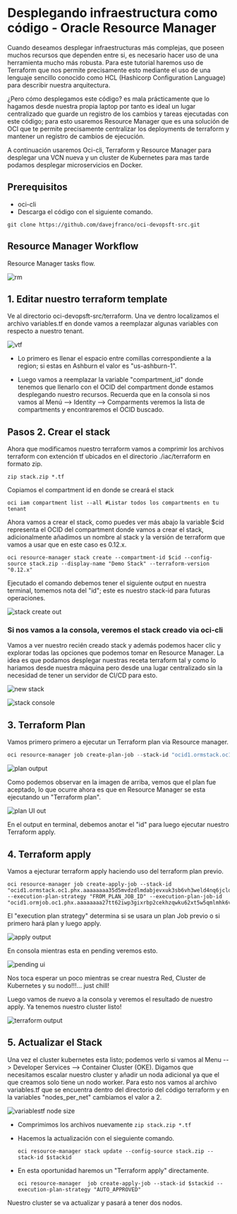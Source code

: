 # Desplegando infraestructura como código - Oracle Resource Manager

Cuando deseamos desplegar infraestructuras más complejas, que poseen muchos recursos que dependen entre si, es necesario hacer uso de una herramienta mucho más robusta. Para este tutorial haremos uso de Terraform que nos permite precisamente esto mediante el uso de una lenguaje sencillo conocido como HCL (Hashicorp Configuration Language) para describir nuestra arquitectura.

¿Pero cómo desplegamos este código? es mala prácticamente que lo hagamos desde nuestra propia laptop por tanto es ideal un lugar centralizado que guarde un registro de los cambios y tareas ejecutadas con este código; para esto usaremos Resource Manager que es una solución de OCI que te permite precisamente centralizar los deployments de terraform y mantener un registro de cambios de ejecución.

A continuación usaremos Oci-cli, Terraform y Resource Manager para desplegar una VCN nueva y un cluster de Kubernetes para mas tarde podamos desplegar microservicios en Docker.

## Prerequisitos

- oci-cli
- Descarga el código con el siguiente comando.

```
git clone https://github.com/davejfranco/oci-devopsft-src.git
```
## Resource Manager Workflow

Resource Manager tasks flow.

![rm](/img/resourcemanager/resource_manager_workflow.jpg)

## 1. Editar nuestro terraform template

Ve al directorio oci-devopsft-src/terraform. Una ve dentro localizamos el archivo variables.tf en donde vamos a reemplazar algunas variables con respecto a nuestro tenant.

![vtf](/img/iac/variablestf.jpg)

- Lo primero es llenar el espacio entre comillas correspondiente a la region; si estas en Ashburn el valor es "us-ashburn-1".

- Luego vamos a reemplazar la variable "compartment_id" donde tenemos que llenarlo con el OCID del compartment donde estamos desplegando nuestro recursos. Recuerda que en la consola si nos vamos al Menú --> Identity --> Comparments veremos la lista de compartments y encontraremos el OCID buscado.

## Pasos 2. Crear el stack

Ahora que modificamos nuestro terraform vamos a comprimir los archivos terraform con extención tf ubicados en el directorio ./iac/terraform en formato zip.

```shell
zip stack.zip *.tf
```
Copiamos el compartment id en donde se creará el stack

```
oci iam compartment list --all #Listar todos los compartments en tu tenant
```
Ahora vamos a crear el stack, como puedes ver más abajo la variable $cid representa el OCID del compartment donde vamos a crear el stack, adicionalmente añadimos un nombre al stack y la versión de terraform que vamos a usar que en este caso es 0.12.x.

```shell
oci resource-manager stack create --compartment-id $cid --config-source stack.zip --display-name "Demo Stack" --terraform-version "0.12.x"
```
Ejecutado el comando debemos tener el siguiente output en nuestra terminal, tomemos nota del "id"; este es nuestro stack-id para futuras operaciones.

![stack create out](/img/resourcemanager/create_stack_output.jpg)

### Si nos vamos a la consola, veremos el stack creado via oci-cli

Vamos a ver nuestro recién creado stack y además podemos hacer clic y explorar todas las opciones que podemos tomar en Resource Manager. La idea es que podamos desplegar nuestras receta terraform tal y como lo hariamos desde nuestra máquina pero desde una lugar centralizado sin la necesidad de tener un servidor de CI/CD para esto.

![new stack](/img/resourcemanager/create_stack_output_ui.jpg)

![stack console](/img/resourcemanager/stack_created_dashboard.jpg)

## 3. Terraform Plan

Vamos primero primero a ejecutar un Terraform plan via Resource manager.

   ```powershell
 oci resource-manager job create-plan-job --stack-id "ocid1.ormstack.oc1.phx.aaaaaaaa35d5mvdzdlmdabjevxuk3sb6vh3weld4nq6jcldnv5fw5fdhnvqq"
   ```

   ![plan output](/img/resourcemanager/terminal_plan_stack_output.jpg)

Como podemos observar en la imagen de arriba, vemos que el plan fue aceptado, lo que ocurre ahora es que en Resource Manager se esta ejecutando un "Terraform plan".

![plan UI out](/img/resourcemanager/plan_stack_output.jpg)

En el output en terminal, debemos anotar el "id" para luego ejecutar nuestro Terraform apply.

## 4. Terraform apply

Vamos a ejecturar terraform apply haciendo uso del terraform plan previo.

   ```shell
oci resource-manager job create-apply-job --stack-id "ocid1.ormstack.oc1.phx.aaaaaaaa35d5mvdzdlmdabjevxuk3sb6vh3weld4nq6jcldnv5fw5fdhnvqq" --execution-plan-strategy "FROM_PLAN_JOB_ID" --execution-plan-job-id "ocid1.ormjob.oc1.phx.aaaaaaaa27tt62iwp3gixrbp2cekhzqwku62xt5w5qmlmhk6vrozlwsvvzoa"
   ```
El "execution plan strategy" determina si se usara un plan Job previo o si primero hará plan y luego apply.

![apply output](/img/resourcemanager/terminal_appy_stack_output.jpg)

En consola mientras esta en pending veremos esto.

![pending ui](/img/resourcemanager/apply_stack_output_pending.jpg)

Nos toca esperar un poco mientras se crear nuestra Red, Cluster de Kubernetes y su nodo!!!... just chill!

Luego vamos de nuevo a la consola y veremos el resultado de nuestro apply. Ya tenemos nuestro cluster listo!

![terraform output](/img/resourcemanager/apply_stack_output_success.jpg)

## 5. Actualizar el Stack

Una vez el cluster kubernetes esta listo; podemos verlo si vamos al Menu --> Developer Services --> Container Cluster (OKE). Digamos que necesitamos escalar nuestro cluster y añadir un noda adicional ya que el que creamos solo tiene un nodo worker. Para esto nos vamos al archivo variables.tf que se encuentra dentro del directorio del código terraform y en la variables "nodes_per_net" cambiamos el valor a 2.

![variablestf node size](/img/resourcemanager/var_nodes.jpg)

- Comprimimos los archivos nuevamente ```zip stack.zip *.tf```

- Hacemos la actualización con el sieguiente comando.

  ```shell
  oci resource-manager stack update --config-source stack.zip --stack-id $stackid
  ```

- En esta oportunidad haremos un "Terraform apply" directamente.

  ```shell
  oci resource-manager  job create-apply-job --stack-id $stackid --execution-plan-strategy "AUTO_APPROVED"
  ```

Nuestro cluster se va actualizar y pasará a tener dos nodos.